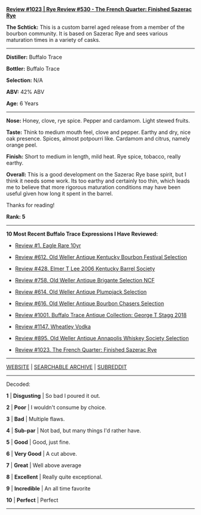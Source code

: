 
[**Review #1023 | Rye Review #530 - The French Quarter: Finished Sazerac Rye**]( https://t8ke.review/review-1023-the-french-quarter-finished-sazerac-rye/)

**The Schtick:** This is a custom barrel aged release from a member of the bourbon community. It is based on Sazerac Rye and sees various maturation times in a variety of casks. 

-----

**Distiller:** Buffalo Trace

**Bottler:** Buffalo Trace

**Selection:** N/A

**ABV:**  42% ABV

**Age:** 6 Years 

-----

**Nose:**   Honey, clove, rye spice. Pepper and cardamom. Light stewed fruits. 

**Taste:** Think to medium mouth feel, clove and pepper. Earthy and dry, nice oak presence. Spices, almost potpourri like. Cardamom and citrus, namely orange peel.

**Finish:** Short to medium in length, mild heat. Rye spice, tobacco, really earthy. 

**Overall:** This is a good development on the Sazerac Rye base spirit, but I think it needs some work. Its too earthy and certainly too thin, which leads me to believe that more rigorous maturation conditions may have been useful given how long it spent in the barrel.

Thanks for reading!

**Rank: 5**

----- 

**10 Most Recent Buffalo Trace Expressions I Have Reviewed:** 

- [Review #1. Eagle Rare 10yr]( https://t8ke.review) 

- [Review #612. Old Weller Antique Kentucky Bourbon Festival Selection]( https://t8ke.review/review-612-old-weller-antique-kentucky-bourbon-festival/) 

- [Review #428. Elmer T Lee 2006 Kentucky Barrel Society]( https://t8ke.review/review-428-elmer-t-lee-2006/) 

- [Review #758. Old Weller Antique Brigante Selection NCF]( https://t8ke.review/review-758-old-weller-antique-ncf-brigante-selection/) 

- [Review #614. Old Weller Antique Plumpjack Selection]( https://t8ke.review/review-614-old-weller-antique-plumpjack-ncf/) 

- [Review #616. Old Weller Antique Bourbon Chasers Selection]( https://t8ke.review/review-616-old-weller-antique-bourbon-chasers/) 

- [Review #1001. Buffalo Trace Antique Collection: George T Stagg 2018]( https://t8ke.review/review-1001-buffalo-trace-antique-collection-2018-george-t-stagg-2018/) 

- [Review #1147. Wheatley Vodka]( https://t8ke.review/review-1147-wheatley-vodka/) 

- [Review #895. Old Weller Antique Annapolis Whiskey Society Selection]( https://t8ke.review/review-895-old-weller-antique-ncf-annapolis-whisky-society-selection/) 

- [Review #1023. The French Quarter: Finished Sazerac Rye]( https://t8ke.review/review-1023-the-french-quarter-finished-sazerac-rye/) 

-----

[WEBSITE](https://t8ke.review) | [SEARCHABLE ARCHIVE](https://t8ke.review/review-archive/) | [SUBREDDIT](https://reddit.com/r/t8kereviews)

-----

Decoded:

**1** | **Disgusting** | So bad I poured it out.

**2** | **Poor** | I wouldn't consume by choice.

**3** | **Bad** | Multiple flaws.

**4** | **Sub-par** | Not bad, but many things I'd rather have.

**5** | **Good** | Good, just fine.

**6** | **Very Good** | A cut above.

**7** | **Great** | Well above average

**8** | **Excellent** | Really quite exceptional.

**9** | **Incredible** | An all time favorite

**10** | **Perfect** | Perfect

----

